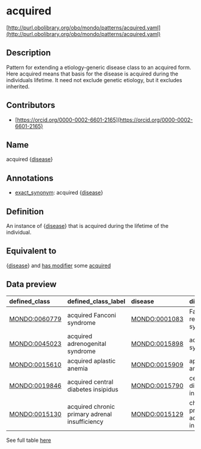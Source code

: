 # acquired 

[http://purl.obolibrary.org/obo/mondo/patterns/acquired.yaml](http://purl.obolibrary.org/obo/mondo/patterns/acquired.yaml)
## Description 

Pattern for extending a etiology-generic disease class to an acquired form.  Here acquired means that basis for the disease is acquired during the individuals lifetime. It need not exclude genetic etiology, but it excludes inherited.
## Contributors 
* [https://orcid.org/0000-0002-6601-2165](https://orcid.org/0000-0002-6601-2165) 
## Name 

acquired {[disease](http://purl.obolibrary.org/obo/MONDO_0000001)}

## Annotations 

* [exact_synonym](http://www.geneontology.org/formats/oboInOwl#hasExactSynonym): acquired {[disease](http://purl.obolibrary.org/obo/MONDO_0000001)}

## Definition 

An instance of {[disease](http://purl.obolibrary.org/obo/MONDO_0000001)} that is acquired during the lifetime of the individual.

## Equivalent to 

{[disease](http://purl.obolibrary.org/obo/MONDO_0000001)} and [has modifier](http://purl.obolibrary.org/obo/RO_0002573) some [acquired](http://purl.obolibrary.org/obo/MONDO_0021141)

## Data preview 
| defined_class                                | defined_class_label                            | disease                                      | disease_label                         |
|:---------------------------------------------|:-----------------------------------------------|:---------------------------------------------|:--------------------------------------|
| [MONDO:0060779](http://purl.obolibrary.org/obo/MONDO_0060779) | acquired Fanconi syndrome                      | [MONDO:0001083](http://purl.obolibrary.org/obo/MONDO_0001083) | Fanconi renotubular syndrome          |
| [MONDO:0045023](http://purl.obolibrary.org/obo/MONDO_0045023) | acquired adrenogenital syndrome                | [MONDO:0015898](http://purl.obolibrary.org/obo/MONDO_0015898) | adrenogenital syndrome                |
| [MONDO:0015610](http://purl.obolibrary.org/obo/MONDO_0015610) | acquired aplastic anemia                       | [MONDO:0015909](http://purl.obolibrary.org/obo/MONDO_0015909) | aplastic anemia                       |
| [MONDO:0019846](http://purl.obolibrary.org/obo/MONDO_0019846) | acquired central diabetes insipidus            | [MONDO:0015790](http://purl.obolibrary.org/obo/MONDO_0015790) | central diabetes insipidus            |
| [MONDO:0015130](http://purl.obolibrary.org/obo/MONDO_0015130) | acquired chronic primary adrenal insufficiency | [MONDO:0015129](http://purl.obolibrary.org/obo/MONDO_0015129) | chronic primary adrenal insufficiency |

See full table [here](https://github.com/monarch-initiative/mondo/blob/master/src/patterns/data/matches/acquired.tsv) 
